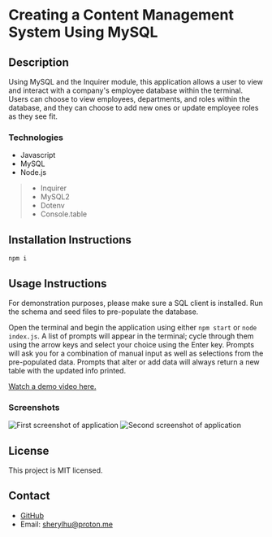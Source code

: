 # Creating a Content Management System Using MySQL

## Description
Using MySQL and the Inquirer module, this application allows a user to view and interact with a company's employee database within the terminal. Users can choose to view employees, departments, and roles within the database, and they can choose to add new ones or update employee roles as they see fit. 

### Technologies
- Javascript
- MySQL
- Node.js
>- Inquirer
>- MySQL2
>- Dotenv
>- Console.table

## Installation Instructions
```npm i```

## Usage Instructions
For demonstration purposes, please make sure a SQL client is installed. Run the schema and seed files to pre-populate the database. 

Open the terminal and begin the application using either `npm start` or `node index.js`. A list of prompts will appear in the terminal; cycle through them using the arrow keys and select your choice using the Enter key. Prompts will ask you for a combination of manual input as well as selections from the pre-populated data. Prompts that alter or add data will always return a new table with the updated info printed. 

[Watch a demo video here.](https://youtu.be/Ehj6DqQ4MA8)

### Screenshots

![First screenshot of application](./assets/screenshot%201.PNG)
![Second screenshot of application](./assets/screenshot%202.PNG)

## License
This project is MIT licensed. 

## Contact 
- [GitHub](https://github.com/reversedentistry)
- Email: sherylhu@proton.me
